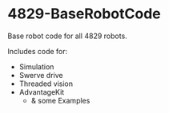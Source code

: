 # 4829-BaseRobotCode

Base robot code for all 4829 robots.

Includes code for: 
- Simulation
- Swerve drive
- Threaded vision
- AdvantageKit
  - & some Examples
